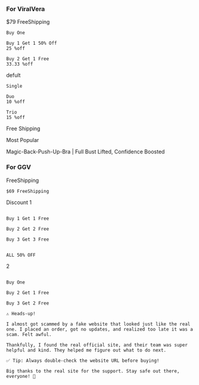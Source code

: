 ### For ViralVera

$79 FreeShipping
``` text
Buy One

Buy 1 Get 1 50% Off
25 %off

Buy 2 Get 1 Free
33.33 %off

```

defult

```text
Single

Duo
10 %off

Trio
15 %off

```

Free Shipping

Most Popular

Magic-Back-Push-Up-Bra | Full Bust Lifted, Confidence Boosted
### For GGV

FreeShipping
```text
$69 FreeShipping
```

Discount
1
```text

Buy 1 Get 1 Free

Buy 2 Get 2 Free

Buy 3 Get 3 Free


ALL 50% OFF

```
2
```text

Buy One

Buy 2 Get 1 Free

Buy 3 Get 2 Free

```


```text
⚠️ Heads-up!

I almost got scammed by a fake website that looked just like the real one. I placed an order, got no updates, and realized too late it was a scam. Felt awful.

Thankfully, I found the real official site, and their team was super helpful and kind. They helped me figure out what to do next.

✅ Tip: Always double-check the website URL before buying!

Big thanks to the real site for the support. Stay safe out there, everyone! 💙
```